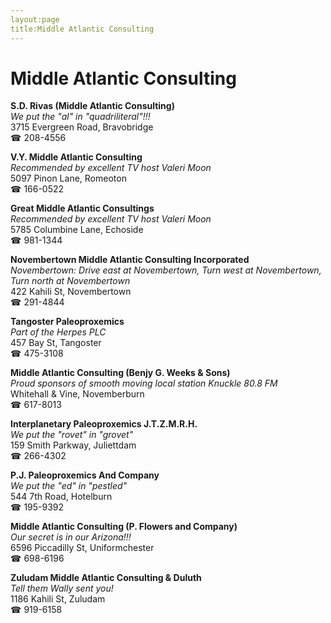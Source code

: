 ```yaml
---
layout:page
title:Middle Atlantic Consulting
---
```

# Middle Atlantic Consulting

**S.D. Rivas (Middle Atlantic Consulting)**  
_We put the "al" in "quadriliteral"!!!_  
3715 Evergreen Road, Bravobridge  
☎ 208-4556



**V.Y. Middle Atlantic Consulting**  
_Recommended by excellent TV host Valeri Moon_  
5097 Pinon Lane, Romeoton  
☎ 166-0522



**Great Middle Atlantic Consultings**  
_Recommended by excellent TV host Valeri Moon_  
5785 Columbine Lane, Echoside  
☎ 981-1344



**Novembertown Middle Atlantic Consulting Incorporated**  
_Novembertown: Drive east at Novembertown, Turn west at Novembertown, Turn north at Novembertown_  
422 Kahili St, Novembertown  
☎ 291-4844



**Tangoster Paleoproxemics**  
_Part of the Herpes PLC_  
457 Bay St, Tangoster  
☎ 475-3108



**Middle Atlantic Consulting (Benjy G. Weeks & Sons)**  
_Proud sponsors of smooth moving local station Knuckle 80.8 FM_  
Whitehall & Vine, Novemberburn  
☎ 617-8013



**Interplanetary Paleoproxemics J.T.Z.M.R.H.**  
_We put the "rovet" in "grovet"_  
159 Smith Parkway, Juliettdam  
☎ 266-4302



**P.J. Paleoproxemics And Company**  
_We put the "ed" in "pestled"_  
544 7th Road, Hotelburn  
☎ 195-9392



**Middle Atlantic Consulting (P. Flowers and Company)**  
_Our secret is in our Arizona!!!_  
6596 Piccadilly St, Uniformchester  
☎ 698-6196



**Zuludam Middle Atlantic Consulting & Duluth**  
_Tell them Wally sent you!_  
1186 Kahili St, Zuludam  
☎ 919-6158



